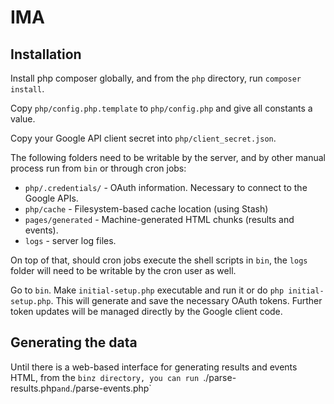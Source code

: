 # IMA

## Installation
Install php composer globally, and from the `php` directory, run `composer install`.

Copy `php/config.php.template` to `php/config.php` and give all constants a value.

Copy your Google API client secret into `php/client_secret.json`.

The following folders need to be writable by the server, and by other manual process run from `bin` or through cron jobs:
* `php/.credentials/` - OAuth information. Necessary to connect to the Google APIs.
* `php/cache` - Filesystem-based cache location (using Stash)
* `pages/generated` - Machine-generated HTML chunks (results and events).
* `logs` - server log files.

On top of that, should cron jobs execute the shell scripts in `bin`, the `logs` folder will need to be writable by the cron user as well.

Go to `bin`. Make `initial-setup.php` executable and run it or do `php initial-setup.php`. This will generate and save the necessary OAuth tokens.
Further token updates will be managed directly by the Google client code.

## Generating the data
Until there is a web-based interface for generating results and events HTML, from the `binz directory, you can run `./parse-results.php` and `./parse-events.php`